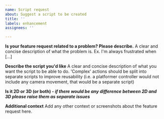 ```yaml
---
name: Script request
about: Suggest a script to be created
title: ''
labels: enhancement
assignees: ''

---
```


**Is your feature request related to a problem? Please describe.**
A clear and concise description of what the problem is. Ex. I'm always frustrated when [...]

**Describe the script you'd like**
A clear and concise description of what you want the script to be able to do. 'Complex' actions should be split into separate scripts to improve reusability (i.e. a platformer controller would not include any camera movement, that would be a separate script)

**Is it 2D or 3D (or both) - *if there would be any difference between 2D and 3D please raise them as separate issues***


**Additional context**
Add any other context or screenshots about the feature request here.

